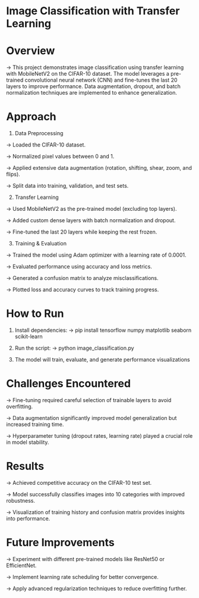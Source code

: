 # Image Classification with Transfer Learning

# Overview

-> This project demonstrates image classification using transfer learning with MobileNetV2 on the CIFAR-10 dataset. The model leverages a pre-trained convolutional neural network (CNN) and fine-tunes the last 20 layers to improve performance. Data augmentation, dropout, and batch normalization techniques are implemented to enhance generalization.

# Approach

1. Data Preprocessing

-> Loaded the CIFAR-10 dataset.

-> Normalized pixel values between 0 and 1.

-> Applied extensive data augmentation (rotation, shifting, shear, zoom, and flips).

-> Split data into training, validation, and test sets.

2.  Transfer Learning

-> Used MobileNetV2 as the pre-trained model (excluding top layers).

-> Added custom dense layers with batch normalization and dropout.

-> Fine-tuned the last 20 layers while keeping the rest frozen.

3. Training & Evaluation

-> Trained the model using Adam optimizer with a learning rate of 0.0001.

-> Evaluated performance using accuracy and loss metrics.

-> Generated a confusion matrix to analyze misclassifications.

-> Plotted loss and accuracy curves to track training progress.

# How to Run

1. Install dependencies:
  ->  pip install tensorflow numpy matplotlib seaborn scikit-learn

   
2. Run the script:
          ->    python image_classification.py
3.  The model will train, evaluate, and generate performance visualizations

# Challenges Encountered

-> Fine-tuning required careful selection of trainable layers to avoid overfitting.


->  Data augmentation significantly improved model generalization but increased training time.


->  Hyperparameter tuning (dropout rates, learning rate) played a crucial role in model stability.



# Results
-> Achieved competitive accuracy on the CIFAR-10 test set.


-> Model successfully classifies images into 10 categories with improved robustness.


-> Visualization of training history and confusion matrix provides insights into performance.



# Future Improvements
-> Experiment with different pre-trained models like ResNet50 or EfficientNet.


-> Implement learning rate scheduling for better convergence.


->  Apply advanced regularization techniques to reduce overfitting further.





